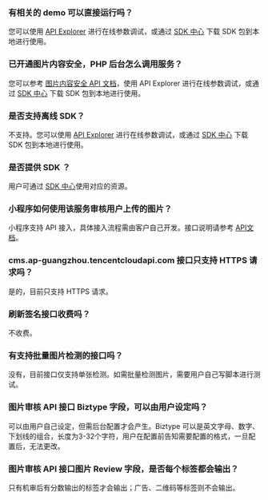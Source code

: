 ### 有相关的 demo 可以直接运行吗？
您可以使用 [API Explorer](https://console.cloud.tencent.com/api/explorer?Product=cvm&Version=2017-03-12&Action=DescribeZones&SignVersion=) 进行在线参数调试，或通过 [ SDK 中心](https://cloud.tencent.com/document/sdk) 下载 SDK 包到本地进行使用。

### 已开通图片内容安全，PHP 后台怎么调用服务？
您可以参考 [图片内容安全 API 文档](https://cloud.tencent.com/document/product/1125/53276)，使用 API Explorer 进行在线参数调试，或通过 [SDK 中心](https://cloud.tencent.com/document/sdk) 下载 SDK 包到本地进行使用。

### 是否支持离线 SDK？
不支持。您可以使用  [API Explorer](https://console.cloud.tencent.com/api/explorer?Product=cvm&Version=2017-03-12&Action=DescribeZones&SignVersion=) 进行在线参数调试，或通过 [SDK 中心](https://cloud.tencent.com/document/sdk) 下载 SDK 包到本地进行使用。

### 是否提供 SDK ？
用户可通过 [SDK 中心](https://cloud.tencent.com/document/sdk)使用对应的资源。

### 小程序如何使用该服务审核用户上传的图片？
小程序支持 API 接入，具体接入流程需由客户自己开发。接口说明请参考 [API文档](https://cloud.tencent.com/document/product/1125/53273)。

### cms.ap-guangzhou.tencentcloudapi.com 接口只支持 HTTPS 请求吗？
是的，目前只支持 HTTPS 请求。

### 刷新签名接口收费吗？
不收费。

### 有支持批量图片检测的接口吗？
没有，目前接口仅支持单张检测。如需批量检测图片，需要用户自己写脚本进行测试。

### 图片审核 API 接口 Biztype 字段，可以由用户设定吗？
可以由用户自己设定，但需后台配置才会产生。Biztype 可以是英文字母、数字、下划线的组合，长度为3-32个字符，用户在配置前告知需要配置的格式，一旦配置后，无法更改。

### 图片审核 API 接口图片 Review 字段，是否每个标签都会输出？
只有机审后有分数输出的标签才会输出；广告、二维码等标签则不会输出。
